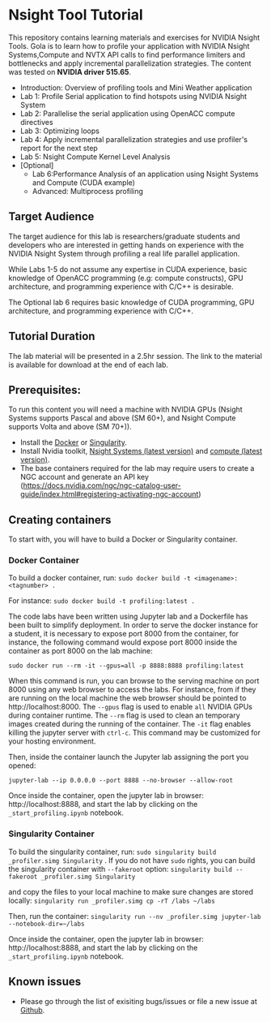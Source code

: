# Nsight Tool Tutorial
This repository contains learning materials and exercises for NVIDIA Nsight Tools. Gola is to learn how to profile your application with NVIDIA Nsight Systems,Compute and NVTX API calls to find performance limiters and bottlenecks and apply incremental parallelization strategies. The content was tested on **NVIDIA driver 515.65**.

- Introduction: Overview of profiling tools and Mini Weather application
- Lab 1: Profile Serial application to find hotspots using NVIDIA Nsight System
- Lab 2: Parallelise the serial application using OpenACC compute directives
- Lab 3: Optimizing loops 
- Lab 4: Apply incremental parallelization strategies and use profiler's report for the next step
- Lab 5: Nsight Compute Kernel Level Analysis
- [Optional]
    - Lab 6:Performance Analysis of an application using Nsight Systems and Compute (CUDA example)
    - Advanced: Multiprocess profiling 

## Target Audience

The target audience for this lab is researchers/graduate students and developers who are interested in getting hands on experience with the NVIDIA Nsight System through profiling a real life parallel application.

While Labs 1-5 do not assume any expertise in CUDA experience, basic knowledge of OpenACC programming (e.g: compute constructs), GPU architecture, and programming experience with C/C++ is desirable.

The Optional lab 6 requires basic knowledge of CUDA programming, GPU architecture, and programming experience with C/C++.

## Tutorial Duration

The lab material will be presented in a 2.5hr session. The link to the material is available for download at the end of each lab.


## Prerequisites:
To run this content you will need a machine with NVIDIA GPUs (Nsight Systems supports Pascal and above (SM 60+), and Nsight Compute supports Volta and above (SM 70+)).

- Install the [Docker](https://docs.docker.com/get-docker/) or [Singularity](https://sylabs.io/docs/]).
- Install Nvidia toolkit, [Nsight Systems (latest version)](https://developer.nvidia.com/nsight-systems) and [compute (latest version)](https://developer.nvidia.com/nsight-compute).
- The base containers required for the lab may require users to create a NGC account and generate an API key (https://docs.nvidia.com/ngc/ngc-catalog-user-guide/index.html#registering-activating-ngc-account)

## Creating containers
To start with, you will have to build a Docker or Singularity container.

### Docker Container
To build a docker container, run: 
`sudo docker build -t <imagename>:<tagnumber> .`

For instance:
`sudo docker build -t profiling:latest .`

The code labs have been written using Jupyter lab and a Dockerfile has been built to simplify deployment. In order to serve the docker instance for a student, it is necessary to expose port 8000 from the container, for instance, the following command would expose port 8000 inside the container as port 8000 on the lab machine:

`sudo docker run --rm -it --gpus=all -p 8888:8888 profiling:latest`

When this command is run, you can browse to the serving machine on port 8000 using any web browser to access the labs. For instance, from if they are running on the local machine the web browser should be pointed to http://localhost:8000. The `--gpus` flag is used to enable `all` NVIDIA GPUs during container runtime. The `--rm` flag is used to clean an temporary images created during the running of the container. The `-it` flag enables killing the jupyter server with `ctrl-c`. This command may be customized for your hosting environment.


Then, inside the container launch the Jupyter lab assigning the port you opened:

`jupyter-lab --ip 0.0.0.0 --port 8888 --no-browser --allow-root`


Once inside the container, open the jupyter lab in browser: http://localhost:8888, and start the lab by clicking on the `_start_profiling.ipynb` notebook.

### Singularity Container

To build the singularity container, run: 
`sudo singularity build _profiler.simg Singularity` . If you do not have `sudo` rights, you can build the singularity container with `--fakeroot` option: `singularity build --fakeroot _profiler.simg Singularity`

and copy the files to your local machine to make sure changes are stored locally:
`singularity run _profiler.simg cp -rT /labs ~/labs`

Then, run the container:
`singularity run --nv _profiler.simg jupyter-lab --notebook-dir=~/labs`

Once inside the container, open the jupyter lab in browser: http://localhost:8888, and start the lab by clicking on the `_start_profiling.ipynb` notebook.


## Known issues
- Please go through the list of exisiting bugs/issues or file a new issue at [Github](https://github.com/openhackathons-org/HPC_Profiler/issues).
